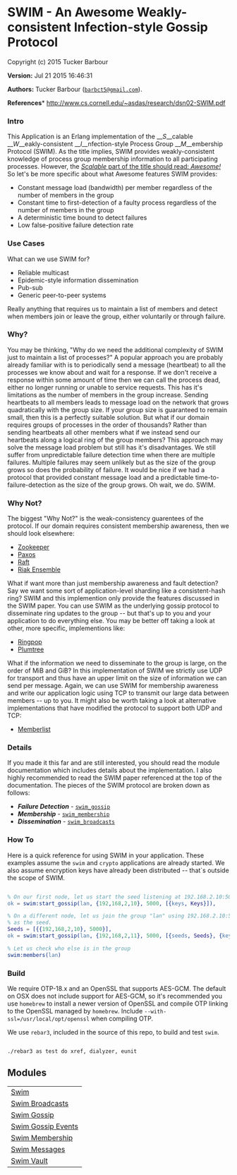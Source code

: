 

# SWIM - An Awesome Weakly-consistent Infection-style Gossip Protocol #

Copyright (c) 2015 Tucker Barbour

__Version:__ Jul 21 2015 16:46:31

__Authors:__ Tucker Barbour ([`barbct5@gmail.com`](mailto:barbct5@gmail.com)).

__References__* http://www.cs.cornell.edu/~asdas/research/dsn02-SWIM.pdf

### Intro

This Application is an Erlang implementation of the
__*S*__calable __*W*__eakly-consistent __*I*__nfection-style Process Group
__*M*__embership Protocol (SWIM). As the title implies, SWIM provides
weakly-consistent knowledge of process group membership information to all
participating processes. However, the [*Scalable* part of the title should read:
*Awesome!*](http://erlangcentral.org/scalable-is-awesome-literally-garrett-smith-erlang-user-conference-2015/#.VZWtcXjEo22)
So let's be more specific about what Awesome features SWIM provides:

- Constant message load (bandwidth) per member regardless of the number
of members in the group
- Constant time to first-detection of a faulty process regardless of
the number of members in the group
- A deterministic time bound to detect failures
- Low false-positive failure detection rate

### Use Cases

What can we use SWIM for?

- Reliable multicast
- Epidemic-style information dissemination
- Pub-sub
- Generic peer-to-peer systems

Really anything that requires us to maintain a list of members and detect when
members join or leave the group, either voluntarily or through failure.

### Why?

You may be thinking, "Why do we need the additional complexity of SWIM just to
maintain a list of processes?" A popular approach you are probably already
familiar with is to periodically send a message (heartbeat) to all the
processes we know about and wait for a response. If we don't receive a response
within some amount of time then we can call the process dead, either no longer
running or unable to service requests. This has it's limitations as the number
of members in the group increase. Sending heartbeats to all members leads to
message load on the network that grows quadratically with the group size. If
your group size is guaranteed to remain small, then this is a perfectly
suitable solution. But what if our domain requires groups of processes in the
order of thousands? Rather than sending heartbeats all other members what if we
instead send our heartbeats along a logical ring of the group members? This
approach may solve the message load problem but still has it's disadvantages. We
still suffer from unpredictable failure detection time when there are multiple
failures. Multiple failures may seem unlikely but as the size of the group grows
so does the probability of failure. It would be nice if we had a protocol that
provided constant message load and a predictable time-to-failure-detection as
the size of the group grows. Oh wait, we do. SWIM.

### Why Not?

The biggest "Why Not?" is the weak-consistency guarentees of the protocol.
If our domain requires consistent membership awareness, then we should look
elsewhere:

- [Zookeeper](https://zookeeper.apache.org)
- [Paxos](http://research.microsoft.com/en-us/um/people/lamport/pubs/paxos-simple.pdf)
- [Raft](https://www.usenix.org/conference/atc14/technical-sessions/presentation/ongaro)
- [Riak Ensemble](https://github.com/basho/riak_ensemble)

What if want more than just membership awareness and fault detection? Say
we want some sort of application-level sharding like a consistent-hash ring?
SWIM and this implemention only provide the features discussed in the SWIM
paper. You can use SWIM as the underlying gossip protocol to disseminate
ring updates to the group -- but that's up to you and your application to do
everything else. You may be better off taking a look at other, more specific, implementions like:

- [Ringpop](https://github.com/uber/ringpop)
- [Plumtree](https://github.com/helium/plumtree)

What if the information we need to disseminate to the group is large, on
the order of MiB and GiB? In this implementation of SWIM we strictly use UDP for
transport and thus have an upper limit on the size of information we can
send per message. Again, we can use SWIM for membership awareness and write our
application logic using TCP to transmit our large data between members -- up to
you. It might also be worth taking a look at alternative implementations that
have modified the protocol to support both UDP and TCP:

- [Memberlist](https://github.com/hashicorp/memberlist)

### Details

If you made it this far and are still interested, you should read the module
documentation which includes details about the implementation. I also highly
recommended to read the SWIM paper referenced at the top of the documentation.
The pieces of the SWIM protocol are broken down as follows:

* __*Failure Detection*__ - [`swim_gossip`](https://github.com/barbct5/swim/blob/master/doc/swim_gossip.md)
* __*Membership*__ - [`swim_membership`](https://github.com/barbct5/swim/blob/master/doc/swim_membership.md)
* __*Dissemination*__ - [`swim_broadcasts`](https://github.com/barbct5/swim/blob/master/doc/swim_broadcasts.md)

### How To

Here is a quick reference for using SWIM in your application. These examples
assume the `swim` and `crypto` applications are already started. We also
assume encryption keys have already been distributed -- that`s outside the
scope of SWIM.

```erlang

% On our first node, let us start the seed listening at 192.168.2.10:5000
ok = swim:start_gossip(lan, {192,168,2,10}, 5000, [{keys, Keys}]),

% On a different node, let us join the group "lan" using 192.168.2.10:5000
% as the seed.
Seeds = [{{192,168,2,10}, 5000}],
ok = swim:start_gossip(lan, {192,168,2,11}, 5000, [{seeds, Seeds}, {keys, Keys}]),

% Let us check who else is in the group
swim:members(lan)

```

### Build

We require OTP-18.x and an OpenSSL that supports AES-GCM. The default on OSX
does not include support for AES-GCM, so it's recommended you use `homebrew` to
install a newer version of OpenSSL and compile OTP linking to the OpenSSL managed
by `homebrew`. Include `--with-ssl=/usr/local/opt/openssl` when compiling OTP.

We use `rebar3`, included in the source of this repo, to build and test `swim`.

```

./rebar3 as test do xref, dialyzer, eunit

```

## Modules ##


<table width="100%" border="0" summary="list of modules">
<tr><td><a href="https://github.com/barbct5/swim/blob/master/doc/swim.md" class="module">Swim</a></td></tr>
<tr><td><a href="https://github.com/barbct5/swim/blob/master/doc/swim_broadcasts.md" class="module">Swim Broadcasts</a></td></tr>
<tr><td><a href="https://github.com/barbct5/swim/blob/master/doc/swim_gossip.md" class="module">Swim Gossip</a></td></tr>
<tr><td><a href="https://github.com/barbct5/swim/blob/master/doc/swim_gossip_events.md" class="module">Swim Gossip Events</a></td></tr>
<tr><td><a href="https://github.com/barbct5/swim/blob/master/doc/swim_membership.md" class="module">Swim Membership</a></td></tr>
<tr><td><a href="https://github.com/barbct5/swim/blob/master/doc/swim_messages.md" class="module">Swim Messages</a></td></tr>
<tr><td><a href="https://github.com/barbct5/swim/blob/master/doc/swim_vault.md" class="module">Swim Vault</a></td></tr>
</table>